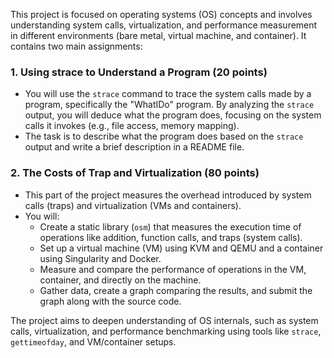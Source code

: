 This project is focused on operating systems (OS) concepts and involves understanding system calls, virtualization, and performance measurement in different environments (bare metal, virtual machine, and container). It contains two main assignments:

### 1. **Using strace to Understand a Program (20 points)**
   - You will use the `strace` command to trace the system calls made by a program, specifically the "WhatIDo" program. By analyzing the `strace` output, you will deduce what the program does, focusing on the system calls it invokes (e.g., file access, memory mapping).
   - The task is to describe what the program does based on the `strace` output and write a brief description in a README file.

### 2. **The Costs of Trap and Virtualization (80 points)**
   - This part of the project measures the overhead introduced by system calls (traps) and virtualization (VMs and containers).
   - You will:
     - Create a static library (`osm`) that measures the execution time of operations like addition, function calls, and traps (system calls).
     - Set up a virtual machine (VM) using KVM and QEMU and a container using Singularity and Docker.
     - Measure and compare the performance of operations in the VM, container, and directly on the machine.
     - Gather data, create a graph comparing the results, and submit the graph along with the source code.

The project aims to deepen understanding of OS internals, such as system calls, virtualization, and performance benchmarking using tools like `strace`, `gettimeofday`, and VM/container setups.

